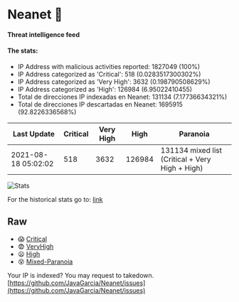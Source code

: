 # Neanet :hocho:
#### Threat intelligence feed
#### The stats:

- IP Address with malicious activities reported: 1827049 (100%)
- IP Address categorized as 'Critical':  518 (0.0283517300302%)
- IP Address categorized as 'Very High':  3632 (0.198790508629%)
- IP Address categorized as 'High':  126984 (6.95022410455)
- Total de direcciones IP indexadas en Neanet:  131134 (7.17736634321%)
- Total de direcciones IP descartadas en Neanet:  1695915 (92.8226336568%)

| Last Update | Critical | Very High | High | Paranoia |
| --- | --- | --- | --- | --- |
| 2021-08-18 05:02:02 | 518 | 3632 | 126984 | 131134 mixed list (Critical + Very High + High)|

![Stats](https://docs.google.com/spreadsheets/d/e/2PACX-1vSnaNMIXVabIpDJjufMlzH7poXnshF3mgd8Is1g9ytUEzVsP5my4Trn8f-xkoLLQ38xpL3HtmUexLo6/pubchart?oid=501124687&format=image)

For the historical stats go to: [link](/stats.csv)
## Raw
- :scream: [Critical](https://raw.githubusercontent.com/JavaGarcia/Neanet/master/blacklists/neanet_critical.txt)
- :fearful: [VeryHigh](https://raw.githubusercontent.com/JavaGarcia/Neanet/master/blacklists/neanet_veryHigh.txtt)
- :frowning: [High](https://raw.githubusercontent.com/JavaGarcia/Neanet/master/blacklists/neanet_high.txt)
- :dizzy_face: [Mixed-Paranoia](https://raw.githubusercontent.com/JavaGarcia/Neanet/master/blacklists/neanet_all.txt)


Your IP is indexed? You may request to takedown. [https://github.com/JavaGarcia/Neanet/issues](https://github.com/JavaGarcia/Neanet/issues)

































































































































































































































































































































































































































































































































































































































































































































































































































































































































































































































































































































































































































































































































































































































































































































































































































































































































































































































































































































































































































































































































































































































































































































































































































































































































































































































































































































































































































































































































































































































































































































































































































































































































































































































































































































































































































































































































































































































































































































































































































































































































































































































































































































































































































































































































































































































































































































































































































































































































































































































































































































































































































































































































































































































































































































































































































































































































































































































































































































































































































































































































































































































































































































































































































































































































































































































































































































































































































































































































































































































































































































































































































































































































































































































































































































































































































































































































































































































































































































































































































































































































































































































































































































































































































